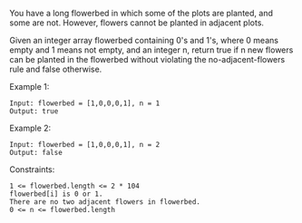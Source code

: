 You have a long flowerbed in which some of the plots are planted, and some are not. However, flowers cannot be planted
in adjacent plots.

Given an integer array flowerbed containing 0's and 1's, where 0 means empty and 1 means not empty, and an integer n,
return true if n new flowers can be planted in the flowerbed without violating the no-adjacent-flowers rule and false
otherwise.

Example 1:

    Input: flowerbed = [1,0,0,0,1], n = 1
    Output: true

Example 2:

    Input: flowerbed = [1,0,0,0,1], n = 2
    Output: false

Constraints:

    1 <= flowerbed.length <= 2 * 104
    flowerbed[i] is 0 or 1.
    There are no two adjacent flowers in flowerbed.
    0 <= n <= flowerbed.length

